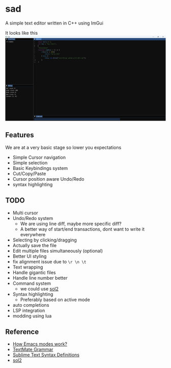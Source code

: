 # sad

A simple text editor written in C++ using ImGui

It looks like this
![Sad editor](./assets/image.png "Sad editor")

## Features
We are at a very basic stage so lower you expectations
- Simple Cursor navigation
- Simple selection
- Basic Keybindings system
- Cut/Copy/Paste
- Cursor position aware Undo/Redo
- syntax highlighting

## TODO
- Multi cursor
- Undo/Redo system
  - We are using line diff, maybe more specific diff?
  - A better way of start/end transactions, dont want to write it everywhere
- Selecting by clicking/dragging
- Actually save the file
- Edit multiple files simultaneously (optional)
- Better UI styling
- fix alignment issue due to `\r \n \t`
- Text wrapping
- Handle gigantic files
- Handle line number better
- Command system
  - we could use [sol2](https://github.com/ThePhD/sol2)
- Syntax highlighting
  - Preferably based on active mode
- auto completions
- LSP integration
- modding using lua

## Reference
- [How Emacs modes work?](https://www.emacswiki.org/emacs/ModeTutorial)
- [TextMate Grammar](https://macromates.com/manual/en/language_grammars)
- [Sublime Text Syntax Definitions](https://www.sublimetext.com/docs/syntax.html)
- [sol2](https://github.com/ThePhD/sol2)